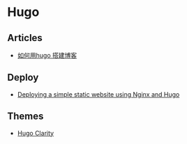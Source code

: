 # Hugo

## Articles
* [如何用hugo 搭建博客](https://zhuanlan.zhihu.com/p/126298572)

## Deploy
* [Deploying a simple static website using Nginx and Hugo](https://pvera.net/posts/create-site-nginx-hugo/)

## Themes
* [Hugo Clarity](https://github.com/chipzoller/hugo-clarity)
